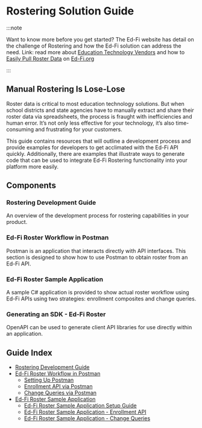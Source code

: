 # Rostering Solution Guide

:::note

Want to know more before you get started? The Ed-Fi website has
detail on the challenge of Rostering and how the Ed-Fi solution can address the
need. Link: read more about [Education Technology
Vendors](https://www.ed-fi.org/how-to-use-ed-fi/education-technology-vendors/)
and how to [Easily Pull Roster
Data](https://www.ed-fi.org/how-to-use-ed-fi/education-technology-vendors/easily-pull-roster-data/)
on [Ed-Fi.org](http://Ed-Fi.org)

:::

## Manual Rostering Is Lose-Lose

Roster data is critical to most education technology solutions. But when school
districts and state agencies have to manually extract and share their roster
data via spreadsheets, the process is fraught with inefficiencies and human
error. It’s not only less effective for your technology, it’s also
time-consuming and frustrating for your customers.

This guide contains resources that will outline a development process and
provide examples for developers to get acclimated with the Ed-Fi API quickly.
Additionally, there are examples that illustrate ways to generate code that can
be used to integrate Ed-Fi Rostering functionality into your platform more
easily.

## Components

### Rostering Development Guide

An overview of the development process for rostering capabilities in your
product.

### Ed-Fi Roster Workflow in Postman

Postman is an application that interacts directly with API interfaces. This
section is designed to show how to use Postman to obtain roster from an Ed-Fi
API.

### Ed-Fi Roster Sample Application

A sample C# application is provided to show actual roster workflow using Ed-Fi
APIs using two strategies: enrollment composites and change queries.

### Generating an SDK - Ed-Fi Roster

OpenAPI can be used to generate client API libraries for use directly within an
application.

## Guide Index

* [Rostering Development Guide](./rostering-development-guide.md)
* [Ed-Fi Roster Workflow in Postman](./workflow-in-postman/readme.md)
  * [Setting Up Postman](./workflow-in-postman/setting-up-postman.mdx)
  * [Enrollment API via
        Postman](./workflow-in-postman/enrollment-api-via-postman.mdx)
  * [Change Queries via
        Postman](./workflow-in-postman/change-queries-via-postman.md)
* [Ed-Fi Roster Sample Application](./sample-application/readme.md)
  * [Ed-Fi Roster Sample Application Setup
        Guide](./sample-application/setup-guide.md)
  * [Ed-Fi Roster Sample Application - Enrollment
        API](./sample-application/enrollment-api.md)
  * [Ed-Fi Roster Sample Application - Change
        Queries](./sample-application/change-queries.md)
